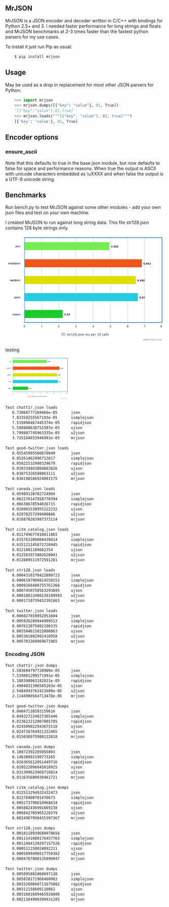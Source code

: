 ## MrJSON

MrJSON is a JSON encoder and decoder written in C/C++ with bindings for Python 2.5+ and 3.  I needed faster performance for long strings and floats and MrJSON benchmarks at 2-3 times faster than the fastest python parsers for my use cases.

To install it just run Pip as usual:

```sh
    $ pip install mrjson
```

## Usage

May be used as a drop in replacement for most other JSON parsers for Python:

```python
    >>> import mrjson
    >>> mrjson.dumps([{"key": "value"}, 81, True])
    '[{"key":"value"},81,true]'
    >>> mrjson.loads("""[{"key": "value"}, 81, true]""")
    [{'key': 'value'}, 81, True]
```

## Encoder options

### ensure_ascii

Note that this defaults to true in the base json module, but now defaults to false for space and performance reasons. When true the output is ASCII with unicode characters embedded as \uXXXX and when false the output is a UTF-8 unicode string.

## Benchmarks		

Run bench.py to test MrJSON against some other modules - add your own json files and test on your own machine. 

I created MrJSON to run against long string data. This file str128.json contains 128 byte strings only.  

![str128](bench/png/str128.png)

testing

<img src="bench/png/str128.png" width="200" />

```
Test chatt1r.json loads
   6.73860777169466e-05      json
   7.03359255567193e-05      simplejson
   7.519498467445374e-05     rapidjson
   5.598808638751507e-05     ujson
   3.799807745963335e-05     u2json
   3.725104033946991e-05     mrjson

Test good-twitter.json loads
   0.05545995500870049       json
   0.05261462996713817       simplejson
   0.05022532900329679       rapidjson
   0.038334943004883826      ujson
   0.03875326598063111       u2json
   0.036198586924001575      mrjson

Test canada.json loads
   0.05989120702724904       json
   0.062270147958770394      simplejson
   0.06638678594026715       rapidjson
   0.028981538955122232      ujson
   0.02978257299400866       u2json
   0.016870283987373114      mrjson

Test citm_catalog.json loads
   0.011749677010811865      json
   0.015783209004439414      simplejson
   0.015123145072720945      rapidjson
   0.0121881109662354        ujson
   0.012583973002620041      u2json
   0.012809511972591281      mrjson

Test str128.json loads
   0.0004310370422899723     json
   0.0006197909824550152     simplejson
   0.0009168480755761266     rapidjson
   0.0007450750563293695     ujson
   0.00018622400239109993    u2json
   0.0001710739452391863     mrjson

Test twitter.json loads
   0.006027659052051604      json
   0.005926289944909513      simplejson
   0.007613075082190335      rapidjson
   0.005504615022800863      ujson
   0.005361802992410958      u2json
   0.005703269969671965      mrjson
```

### Encoding JSON

```
Test chatt1r.json dumps
   5.583604797720909e-05     json
   7.539801299571991e-05     simplejson
   5.188398063182831e-05     rapidjson
   2.4904031306505203e-05    ujson
   2.5484943762421608e-05    u2json
   2.1144980564713478e-05    mrjson

Test good-twitter.json dumps
   0.04047138593159616       json
   0.049327224027365446      simplejson
   0.023623212007805705      rapidjson
   0.024509022943675518      ujson
   0.024716764921322465      u2json
   0.015038975980132818      mrjson

Test canada.json dumps
   0.10872392205055803       json
   0.14630893198773265       simplejson
   0.026365612051449716      rapidjson
   0.029522896045818925      ujson
   0.031309623969718814      u2json
   0.011635600938461721      mrjson

Test citm_catalog.json dumps
   0.012513294932432473      json
   0.02278400701470673       simplejson
   0.005273798014968634      rapidjson
   0.005882436991669238      ujson
   0.006042705965228379      u2json
   0.0024987950455397367     mrjson

Test str128.json dumps
   0.0010118939680978656     json
   0.0011141080176457763     simplejson
   0.0012484139297157526     rapidjson
   0.000511158024892211      ujson
   0.0005099490517750382     u2json
   0.0004787800135090947     mrjson

Test twitter.json dumps
   0.005095881060697138      json
   0.005828171968460083      simplejson
   0.0033260660711675882     rapidjson
   0.00311158609110862       ujson
   0.0031881609465926886     u2json
   0.0021164900390431285     mrjson
```

